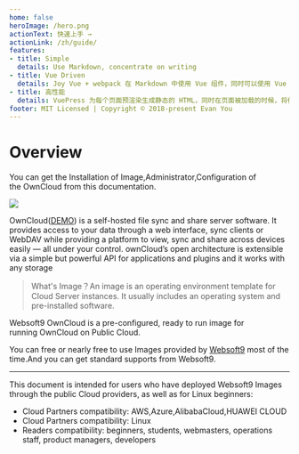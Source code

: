 ```yaml
---
home: false
heroImage: /hero.png
actionText: 快速上手 →
actionLink: /zh/guide/
features:
- title: Simple
  details: Use Markdown, concentrate on writing
- title: Vue Driven
  details: Joy Vue + webpack 在 Markdown 中使用 Vue 组件，同时可以使用 Vue 来开发自定义主题。
- title: 高性能
  details: VuePress 为每个页面预渲染生成静态的 HTML，同时在页面被加载的时候，将作为 SPA 运行。
footer: MIT Licensed | Copyright © 2018-present Evan You
---
```


# Overview

You can get the Installation of Image,Administrator,Configuration of the OwnCloud from this documentation.

[![](https://cdn.nlark.com/yuque/0/2019/png/152462/1552140859897-0e77aa2a-b1f2-4470-8dae-353c84fc639a.png#align=left&display=inline&height=298&originHeight=546&originWidth=1366&size=0&status=done&width=746)](http://libs.websoft9.com/Websoft9/DocsPicture/en/owncloud/oc04.png)

OwnCloud([DEMO](https://demo.owncloud.org/login)) is a self-hosted file sync and share server software. It provides access to your data through a web interface, sync clients or WebDAV while providing a platform to view, sync and share across devices easily — all under your control. ownCloud’s open architecture is extensible via a simple but powerful API for applications and plugins and it works with any storage

> What's Image？An image is an operating environment template for Cloud Server instances. It usually includes an operating system and pre-installed software.  


Websoft9 OwnCloud is a pre-configured, ready to run image for running OwnCloud on Public Cloud.

You can free or nearly free to use Images provided by [Websoft9](http://en.websoft9.com/) most of the time.And you can get standard supports from Websoft9.

---


This document is intended for users who have deployed Websoft9 Images through the public Cloud providers, as well as for Linux beginners:

- Cloud Partners compatibility: AWS,Azure,AlibabaCloud,HUAWEI CLOUD
- Cloud Partners compatibility: Linux
- Readers compatibility: beginners, students, webmasters, operations staff, product managers, developers
